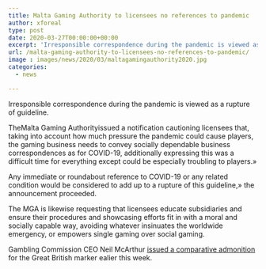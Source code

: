 ```yaml
---
title: Malta Gaming Authority to licensees no references to pandemic
author: xforeal 
type: post
date: 2020-03-27T00:00:00+00:00
excerpt: 'Irresponsible correspondence during the pandemic is viewed as a break of regulation '
url: /malta-gaming-authority-to-licensees-no-references-to-pandemic/
image : images/news/2020/03/maltagamingauthority2020.jpg
categories:
  - news

---
```

Irresponsible correspondence during the pandemic is viewed as a rupture of guideline. 

TheMalta Gaming Authorityissued a notification cautioning licensees that, taking into account how much pressure the pandemic could cause players, the gaming business needs to convey socially dependable business correspondences as for COVID-19, additionally expressing this was a difficult time for everything except could be especially troubling to players.&#187; 

Any immediate or roundabout reference to COVID-19 or any related condition would be considered to add up to a rupture of this guideline,&#187; the announcement proceeded. 

The MGA is likewise requesting that licensees educate subsidiaries and ensure their procedures and showcasing efforts fit in with a moral and socially capable way, avoiding whatever insinuates the worldwide emergency, or empowers single gaming over social gaming. 

Gambling Commission CEO Neil McArthur [issued a comparative admonition][1] for the Great British marker ealier this week.

 [1]: #
